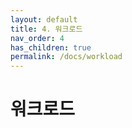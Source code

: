 ```yaml
---
layout: default
title: 4. 워크로드
nav_order: 4
has_children: true
permalink: /docs/workload
---
```


# 워크로드
